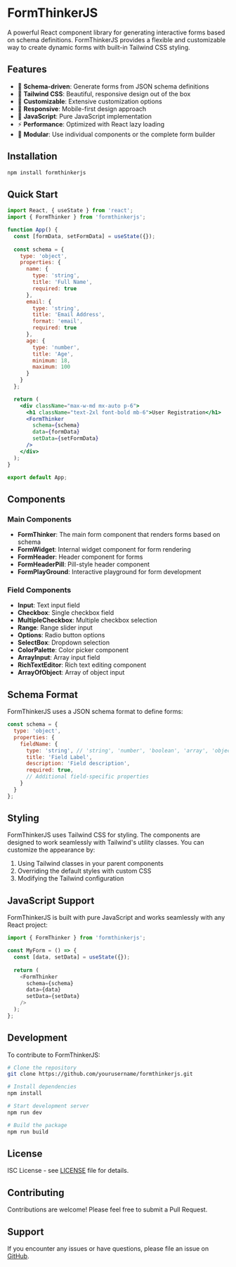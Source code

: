 # FormThinkerJS

A powerful React component library for generating interactive forms based on schema definitions. FormThinkerJS provides a flexible and customizable way to create dynamic forms with built-in Tailwind CSS styling.

## Features

- 🚀 **Schema-driven**: Generate forms from JSON schema definitions
- 🎨 **Tailwind CSS**: Beautiful, responsive design out of the box
- 🔧 **Customizable**: Extensive customization options
- 📱 **Responsive**: Mobile-first design approach
- 🎯 **JavaScript**: Pure JavaScript implementation
- ⚡ **Performance**: Optimized with React lazy loading
- 🧩 **Modular**: Use individual components or the complete form builder

## Installation

```bash
npm install formthinkerjs
```

## Quick Start

```jsx
import React, { useState } from 'react';
import { FormThinker } from 'formthinkerjs';

function App() {
  const [formData, setFormData] = useState({});
  
  const schema = {
    type: 'object',
    properties: {
      name: {
        type: 'string',
        title: 'Full Name',
        required: true
      },
      email: {
        type: 'string',
        title: 'Email Address',
        format: 'email',
        required: true
      },
      age: {
        type: 'number',
        title: 'Age',
        minimum: 18,
        maximum: 100
      }
    }
  };

  return (
    <div className="max-w-md mx-auto p-6">
      <h1 className="text-2xl font-bold mb-6">User Registration</h1>
      <FormThinker 
        schema={schema} 
        data={formData} 
        setData={setFormData} 
      />
    </div>
  );
}

export default App;
```

## Components

### Main Components

- **FormThinker**: The main form component that renders forms based on schema
- **FormWidget**: Internal widget component for form rendering
- **FormHeader**: Header component for forms
- **FormHeaderPill**: Pill-style header component
- **FormPlayGround**: Interactive playground for form development

### Field Components

- **Input**: Text input field
- **Checkbox**: Single checkbox field
- **MultipleCheckbox**: Multiple checkbox selection
- **Range**: Range slider input
- **Options**: Radio button options
- **SelectBox**: Dropdown selection
- **ColorPalette**: Color picker component
- **ArrayInput**: Array input field
- **RichTextEditor**: Rich text editing component
- **ArrayOfObject**: Array of object input

## Schema Format

FormThinkerJS uses a JSON schema format to define forms:

```javascript
const schema = {
  type: 'object',
  properties: {
    fieldName: {
      type: 'string', // 'string', 'number', 'boolean', 'array', 'object'
      title: 'Field Label',
      description: 'Field description',
      required: true,
      // Additional field-specific properties
    }
  }
};
```

## Styling

FormThinkerJS uses Tailwind CSS for styling. The components are designed to work seamlessly with Tailwind's utility classes. You can customize the appearance by:

1. Using Tailwind classes in your parent components
2. Overriding the default styles with custom CSS
3. Modifying the Tailwind configuration

## JavaScript Support

FormThinkerJS is built with pure JavaScript and works seamlessly with any React project:

```javascript
import { FormThinker } from 'formthinkerjs';

const MyForm = () => {
  const [data, setData] = useState({});
  
  return (
    <FormThinker
      schema={schema}
      data={data}
      setData={setData}
    />
  );
};
```

## Development

To contribute to FormThinkerJS:

```bash
# Clone the repository
git clone https://github.com/yourusername/formthinkerjs.git

# Install dependencies
npm install

# Start development server
npm run dev

# Build the package
npm run build
```

## License

ISC License - see [LICENSE](LICENSE) file for details.

## Contributing

Contributions are welcome! Please feel free to submit a Pull Request.

## Support

If you encounter any issues or have questions, please file an issue on [GitHub](https://github.com/yourusername/formthinkerjs/issues).